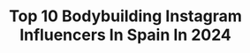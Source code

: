 ---
title: Top 10 Bodybuilding Instagram Influencers In Spain In 2024
description: >-
  Find top bodybuilding Instagram influencers in Spain in 2024. Most popular hashtags: #bodybuilding #fitness #gym #motivation.
platform: Instagram
hits: 97
text_top: Discover the most popular Instagram influencers on inBeat.
text_bottom: Our database holds 97 Instagram influencers like this in Spain for you to collaborate.
profiles:
  - username: "sergvlc"
    fullname: >-
      SERGIO DELAMO
    bio: >-
      👨🏽‍🎓 | Nutricionista+CAFD | Bodybuilding Coach 💻 📩 | Contacto: Sergio_delamo@hotmail.com 💊 | @big_suplementacion -10%COD “SERGVLC” 🎥 | Youtube:SERGVLC
    location: "Spain"
    followers: 65635
    engagement: 209
    commentsToLikes: 0.060668
    id: ck8sw3mppdnas0j78ygh85ybr
    verified: false
    hashtags: "#food, #entrenamiento, #novedad, #gymbro"
  - username: "kevinhernandeznb"
    fullname: >-
      Kevin Hernández
    bio: >-
      🇪🇸 🇮🇨 💠Natural Athlete 🏆 Campeón de España Games Classic Bodybuilding @powerbuilding_oficial 🔻🔺️Canal YouTube ⤵️
    location: "Spain"
    followers: 10703
    engagement: 1020
    commentsToLikes: 0.031130
    id: ck6trbj5ly18x0j71oetgm3vv
    verified: false
    hashtags: "#swimwear, #muscle, #naturalbodybuilder, #2019"
  - username: "catalin_dobrescu6"
    fullname: >-
      Catalin Dobrescu
    bio: >-
      🏋🏻‍♀️personal trainer 🥗Fitness & Culturism nutrition specialist 100% natural bodybuilding💪💪💪 Gândul este cea mai puternica forța din univers.
    location: "Spain"
    followers: 12797
    engagement: 203
    commentsToLikes: 0.017595
    id: ck6ufumjiz86p0j71n9l46pza
    verified: false
    hashtags: ""
  - username: "pablo_llopis9"
    fullname: >-
      Pablo Llopis Ifbb Pro
    bio: >-
      𝙄𝙁𝘽𝘽 𝙋𝙍𝙊 @io.genix cod.dto: LLOPIS @agon_gym @etenonfitness @naturecan.es @growthguildeurope 📩Asesoramientos y colabs Pablollopisnutrition@gmail.com
    location: "Spain"
    followers: 121504
    engagement: 801
    commentsToLikes: 0.027033
    id: ck5q33yh6j3pi0i11mfa5gne2
    verified: false
    hashtags: "#culturismo, #gym, #motivation, #scientifficnutrition"
  - username: "angelcalderonfrias"
    fullname: >-
      Angel Calderon Ifbb Pro
    bio: >-
      7 PRO WINS 🏆 ~ 🥈 212 Olympia @prozis @etenonfitness @raulcarniceriapotrolechal ÚNETE AL TEAMCALDERÓN ⭕️
    location: "Spain"
    followers: 132811
    engagement: 416
    commentsToLikes: 0.012295
    id: ck5hkfakxibks0i11nd332fk2
    verified: false
    hashtags: "#roadtomrolympia, #yamamotonutrition, #etenonathlete, #tbjpc"
  - username: "tania.rdg"
    fullname: >-
      TANIA RODRÍGUEZ AGUILERA
    bio: >-
      Luxury Real Estate Broker @dcanorealestate_agency Marketing & Events @etereagence
    location: "Spain"
    followers: 10915
    engagement: 378
    commentsToLikes: 0.095505
    id: ck5hr3uo2u7ys0i11ntw0a7bv
    verified: false
    hashtags: "#fitnessaddict, #fit, #muscle, #fitnessmodel"
  - username: "norbert_fenix"
    fullname: >-
      Norbert Fenix
    bio: >-
      Worldwide coaching🌎 All female divisions Coach of IFBB PROs & ⭕️lympians @fenixteampl Owner🏆 @biolab.shop FENIX @fenixhouse1 professional posing room
    location: "Spain"
    followers: 19488
    engagement: 320
    commentsToLikes: 0.024070
    id: ck15rbc3w73ds0i19xqea1528
    verified: false
    hashtags: "#bodybuilding, #teamfenix, #classicphysique, #passion"
  - username: "marulekhal"
    fullname: >-
      Maru Lekhal | Entrenador Online
    bio: >-
      📍🇪🇸 Fitness | Lifestyle | GymTips | Comida •@TeamMaru_ +12.000 Cambios Físicos 🌍 •@myproteines DTO% (Marump) 👇CAMBIA TU FISICO CONMIGO PLANES + APP
    location: "Spain"
    followers: 743737
    engagement: 183
    commentsToLikes: 0.017239
    id: ckap5w3zadf0d0i7868hm4orf
    verified: false
    hashtags: "#workout, #fitfam, #gymlife, #fit"
  - username: "roblipsett"
    fullname: >-
      Rob Lipsett
    bio: >-
      YouTuber 🇮🇪 Owner @FuelCakes | @GamePlan | @VillaLipsett @Alphalete | @GhostLifestyle code: LIPSETT Customised programs 👇🏼
    location: "Spain"
    followers: 668697
    engagement: 109
    commentsToLikes: 0.005297
    id: ck0ttcmfg25770i19jjb30lst
    verified: true
    hashtags: "#fitness, #whatieatinaday, #fulldayofeating, #bodybuilding"
  - username: "ollierhoda"
    fullname: >-
      OLLIE RHODA | ONLINE TRANSFORMATION COACH💻
    bio: >-
      ▪️ @ayblmen athlete | discount code OLLIE ▫️ @myprotein athlete | discount code OLLIE ▪️ @ollierhodatransformations ▫️ ONLINE COACHING | APPLY BELOW
    location: "Spain"
    followers: 135581
    engagement: 59
    commentsToLikes: 0.057998
    id: ckf5mg1n8tmpe0j23yf24zv98
    verified: false
    hashtags: "#motivation, #transformation, #training, #results"
---